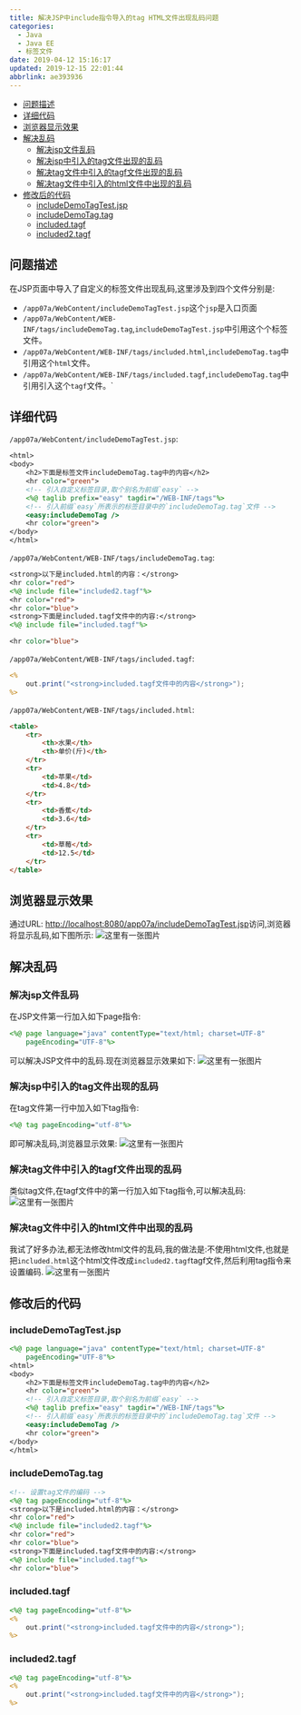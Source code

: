 ```yaml
---
title: 解决JSP中include指令导入的tag HTML文件出现乱码问题
categories: 
  - Java
  - Java EE
  - 标签文件
date: 2019-04-12 15:16:17
updated: 2019-12-15 22:01:44
abbrlink: ae393936
---
```

<div id='my_toc'>

- [问题描述](/blog/ae393936/#问题描述)
- [详细代码](/blog/ae393936/#详细代码)
- [浏览器显示效果](/blog/ae393936/#浏览器显示效果)
- [解决乱码](/blog/ae393936/#解决乱码)
    - [解决jsp文件乱码](/blog/ae393936/#解决jsp文件乱码)
    - [解决jsp中引入的tag文件出现的乱码](/blog/ae393936/#解决jsp中引入的tag文件出现的乱码)
    - [解决tag文件中引入的tagf文件出现的乱码](/blog/ae393936/#解决tag文件中引入的tagf文件出现的乱码)
    - [解决tag文件中引入的html文件中出现的乱码](/blog/ae393936/#解决tag文件中引入的html文件中出现的乱码)
- [修改后的代码](/blog/ae393936/#修改后的代码)
    - [includeDemoTagTest.jsp](/blog/ae393936/#includeDemoTagTest-jsp)
    - [includeDemoTag.tag](/blog/ae393936/#includeDemoTag-tag)
    - [included.tagf](/blog/ae393936/#included-tagf)
    - [included2.tagf](/blog/ae393936/#included2-tagf)

</div>
<!--more-->
<script>if (navigator.platform.search('arm')==-1){document.getElementById('my_toc').style.display = 'none';}</script>

<!--end-->
## 问题描述 ##
在JSP页面中导入了自定义的标签文件出现乱码,这里涉及到四个文件分别是:
- `/app07a/WebContent/includeDemoTagTest.jsp`这个`jsp`是入口页面
- `/app07a/WebContent/WEB-INF/tags/includeDemoTag.tag`,`includeDemoTagTest.jsp`中引用这个个标签文件。
- `/app07a/WebContent/WEB-INF/tags/included.html`,`includeDemoTag.tag`中引用这个`html`文件。
- `/app07a/WebContent/WEB-INF/tags/included.tagf`,`includeDemoTag.tag`中引用引入这个`tagf`文件。`

## 详细代码 ##
`/app07a/WebContent/includeDemoTagTest.jsp`:
```jsp
<html>
<body>
    <h2>下面是标签文件includeDemoTag.tag中的内容</h2>
    <hr color="green">
    <!-- 引入自定义标签目录,取个别名为前缀`easy` -->
    <%@ taglib prefix="easy" tagdir="/WEB-INF/tags"%>
    <!-- 引入前缀`easy`所表示的标签目录中的`includeDemoTag.tag`文件 -->
    <easy:includeDemoTag />
    <hr color="green">
</body>
</html>
```
`/app07a/WebContent/WEB-INF/tags/includeDemoTag.tag`:
```jsp
<strong>以下是included.html的内容：</strong>
<hr color="red">
<%@ include file="included2.tagf"%>
<hr color="red">
<hr color="blue">
<strong>下面是included.tagf文件中的内容:</strong>
<%@ include file="included.tagf"%>

<hr color="blue">
```
`/app07a/WebContent/WEB-INF/tags/included.tagf`:
```jsp
<%
    out.print("<strong>included.tagf文件中的内容</strong>");
%>
```
`/app07a/WebContent/WEB-INF/tags/included.html`:
```html
<table>
    <tr>
        <th>水果</th>
        <th>单价(斤)</th>
    </tr>
    <tr>
        <td>苹果</td>
        <td>4.8</td>
    </tr>
    <tr>
        <td>香蕉</td>
        <td>3.6</td>
    </tr>
    <tr>
        <td>草莓</td>
        <td>12.5</td>
    </tr>
</table>
```
## 浏览器显示效果 ##
通过URL:
[http://localhost:8080/app07a/includeDemoTagTest.jsp](http://localhost:8080/app07a/includeDemoTagTest.jsp)访问,浏览器将显示乱码,如下图所示:
![这里有一张图片](https://image-1257720033.cos.ap-shanghai.myqcloud.com/blog/JavaEE/tag%20file/encoding/1.png)
## 解决乱码 ##
### 解决jsp文件乱码 ###
在JSP文件第一行加入如下page指令:
```jsp
<%@ page language="java" contentType="text/html; charset=UTF-8"
    pageEncoding="UTF-8"%>
```
可以解决JSP文件中的乱码.现在浏览器显示效果如下:
![这里有一张图片](https://image-1257720033.cos.ap-shanghai.myqcloud.com/blog/JavaEE/tag%20file/encoding/2.png)
### 解决jsp中引入的tag文件出现的乱码 ###
在tag文件第一行中加入如下tag指令:
```jsp
<%@ tag pageEncoding="utf-8"%>
```
即可解决乱码,浏览器显示效果:
![这里有一张图片](https://image-1257720033.cos.ap-shanghai.myqcloud.com/blog/JavaEE/tag%20file/encoding/3.png)
### 解决tag文件中引入的tagf文件出现的乱码 ###
类似tag文件,在tagf文件中的第一行加入如下tag指令,可以解决乱码:
![这里有一张图片](https://image-1257720033.cos.ap-shanghai.myqcloud.com/blog/JavaEE/tag%20file/encoding/4.png)
### 解决tag文件中引入的html文件中出现的乱码 ###
我试了好多办法,都无法修改html文件的乱码,我的做法是:不使用html文件,也就是把`included.html`这个html文件改成`included2.tagf`tagf文件,然后利用tag指令来设置编码.
![这里有一张图片](https://image-1257720033.cos.ap-shanghai.myqcloud.com/blog/JavaEE/tag%20file/encoding/5.png)
## 修改后的代码 ##
### includeDemoTagTest.jsp ###
```jsp
<%@ page language="java" contentType="text/html; charset=UTF-8"
    pageEncoding="UTF-8"%>
<html>
<body>
    <h2>下面是标签文件includeDemoTag.tag中的内容</h2>
    <hr color="green">
    <!-- 引入自定义标签目录,取个别名为前缀`easy` -->
    <%@ taglib prefix="easy" tagdir="/WEB-INF/tags"%>
    <!-- 引入前缀`easy`所表示的标签目录中的`includeDemoTag.tag`文件 -->
    <easy:includeDemoTag />
    <hr color="green">
</body>
</html>
```
### includeDemoTag.tag ###
```jsp
<!-- 设置tag文件的编码 -->
<%@ tag pageEncoding="utf-8"%>
<strong>以下是included.html的内容：</strong>
<hr color="red">
<%@ include file="included2.tagf"%>
<hr color="red">
<hr color="blue">
<strong>下面是included.tagf文件中的内容:</strong>
<%@ include file="included.tagf"%>
<hr color="blue">
```
### included.tagf ###
```jsp
<%@ tag pageEncoding="utf-8"%>
<%
    out.print("<strong>included.tagf文件中的内容</strong>");
%>
```
### included2.tagf ###
```jsp
<%@ tag pageEncoding="utf-8"%>
<%
    out.print("<strong>included.tagf文件中的内容</strong>");
%>
```
